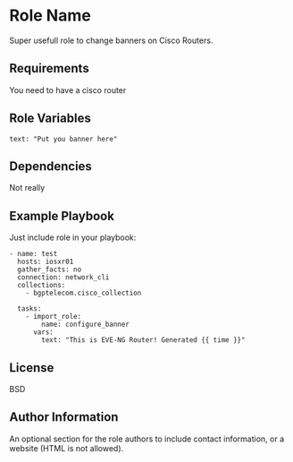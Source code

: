 Role Name
=========

Super usefull role to change banners on Cisco Routers.

Requirements
------------

You need to have a cisco router

Role Variables
--------------

```
text: "Put you banner here" 
```

Dependencies
------------

Not really

Example Playbook
----------------

Just include role in your playbook: 
```
- name: test
  hosts: iosxr01
  gather_facts: no
  connection: network_cli
  collections:
    - bgptelecom.cisco_collection

  tasks:
    - import_role:
        name: configure_banner
      vars:
        text: "This is EVE-NG Router! Generated {{ time }}"
```

License
-------

BSD

Author Information
------------------

An optional section for the role authors to include contact information, or a website (HTML is not allowed).
